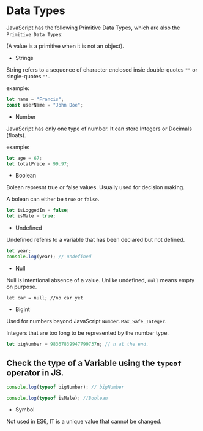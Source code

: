 # Data Types

JavaScript has the following Primitive Data Types, which are also the `Primitive Data Types`:

(A value is a primitive when it is not an object).

- Strings

String refers to a sequence of character enclosed insie double-quotes `""` or single-quotes `''`.

example:

```js
let name = "Francis";
const userName = "John Doe";
```

- Number

JavaScript has only one type of number. It can store Integers or Decimals (floats).

example:

```js
let age = 67;
let totalPrice = 99.97;
```

- Boolean

Bolean represnt true or false values. Usually used for decision making.

A bolean can either be `true` or `false`.

```js
let isLoggedIn = false;
let isMale = true;
```

- Undefined

Undefined referrs to a variable that has been declared but not defined.

```js
let year;
console.log(year); // undefined
```

- Null

Null is intentional absence of a value.
Unlike undefined, `null` means empty on purpose.

```JS
let car = null; //no car yet

```

- Bigint

Used for numbers beyond JavaScript `Number.Max_Safe_Integer`.

Integers that are too long to be represented by the number type.

```js
let bigNumber = 98367839947799737n; // n at the end.
```

## Check the type of a Variable using the `typeof` operator in JS.

```js
console.log(typeof bigNumber); // bigNumber

console.log(typeof isMale); //Boolean
```

- Symbol

Not used in ES6, IT is a unique value that cannot be changed.
